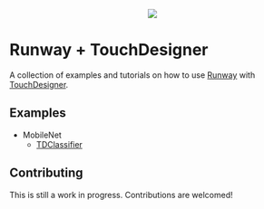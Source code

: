 <p align="center">
  <img src="https://runway.nyc3.digitaloceanspaces.com/assets/github/cover_runway_touchdesigner_github.jpg">
</p>

# Runway + TouchDesigner

A collection of examples and tutorials on how to use [Runway](https://runwayapp.ai/) with [TouchDesigner](https://www.derivative.ca/).

## Examples

* MobileNet
  * [TDClassifier](MobileNet/TDClassifier)

## Contributing

This is still a work in progress. Contributions are welcomed!

